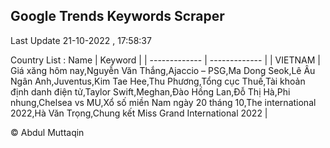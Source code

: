 

## Google Trends Keywords Scraper 
 
Last Update 21-10-2022 , 17:58:37

Country List :
 Name  | Keyword |
| ------------- | ------------- |
| VIETNAM | Giá xăng hôm nay,Nguyễn Văn Thắng,Ajaccio – PSG,Ma Dong Seok,Lê Âu Ngân Anh,Juventus,Kim Tae Hee,Thu Phương,Tổng cục Thuế,Tài khoản định danh điện tử,Taylor Swift,Meghan,Đào Hồng Lan,Đỗ Thị Hà,Phi nhung,Chelsea vs MU,Xổ số miền Nam ngày 20 tháng 10,The international 2022,Hà Văn Trọng,Chung kết Miss Grand International 2022 |



© Abdul Muttaqin 
